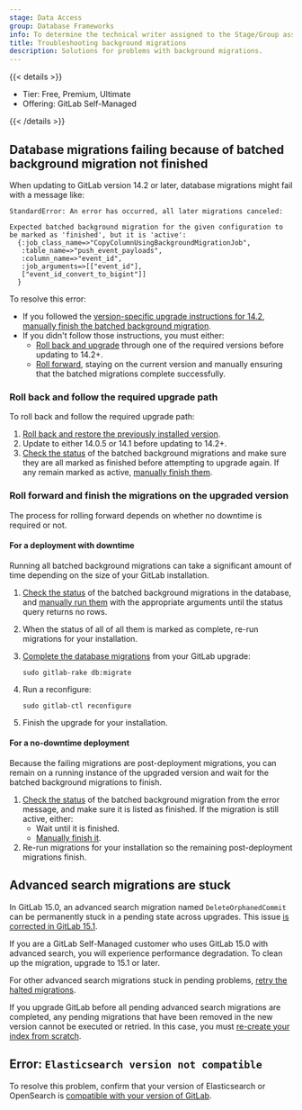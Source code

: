 ```yaml
---
stage: Data Access
group: Database Frameworks
info: To determine the technical writer assigned to the Stage/Group associated with this page, see https://handbook.gitlab.com/handbook/product/ux/technical-writing/#assignments
title: Troubleshooting background migrations
description: Solutions for problems with background migrations.
---
```


{{< details >}}

- Tier: Free, Premium, Ultimate
- Offering: GitLab Self-Managed

{{< /details >}}

<!-- Linked from lib/gitlab/database/migrations/batched_background_migration_helpers.rb -->

## Database migrations failing because of batched background migration not finished

When updating to GitLab version 14.2 or later, database migrations might fail with a message like:

```plaintext
StandardError: An error has occurred, all later migrations canceled:

Expected batched background migration for the given configuration to be marked as 'finished', but it is 'active':
  {:job_class_name=>"CopyColumnUsingBackgroundMigrationJob",
   :table_name=>"push_event_payloads",
   :column_name=>"event_id",
   :job_arguments=>[["event_id"],
   ["event_id_convert_to_bigint"]]
  }
```

To resolve this error:

- If you followed the [version-specific upgrade instructions for 14.2](https://archives.docs.gitlab.com/17.3/ee/update/versions/gitlab_14_changes.html#1420),
  [manually finish the batched background migration](background_migrations.md#finish-a-failed-migration-manually).
- If you didn't follow those instructions, you must either:
  - [Roll back and upgrade](#roll-back-and-follow-the-required-upgrade-path) through one of the required
    versions before updating to 14.2+.
  - [Roll forward](#roll-forward-and-finish-the-migrations-on-the-upgraded-version), staying on the current
   version and manually ensuring that the batched migrations complete successfully.

### Roll back and follow the required upgrade path

To roll back and follow the required upgrade path:

1. [Roll back and restore the previously installed version](../administration/backup_restore/_index.md).
1. Update to either 14.0.5 or 14.1 before updating to 14.2+.
1. [Check the status](background_migrations.md#check-the-status-of-batched-background-migrations) of the batched
   background migrations and make sure they are all marked as finished before attempting to upgrade again. If any remain
   marked as active, [manually finish them](background_migrations.md#finish-a-failed-migration-manually).

### Roll forward and finish the migrations on the upgraded version

The process for rolling forward depends on whether no downtime is required or not.

#### For a deployment with downtime

Running all batched background migrations can take a significant amount of time depending on the size of your GitLab installation.

1. [Check the status](background_migrations.md#check-the-status-of-batched-background-migrations) of the batched background migrations in the
   database, and [manually run them](background_migrations.md#finish-a-failed-migration-manually) with the appropriate
   arguments until the status query returns no rows.
1. When the status of all of all them is marked as complete, re-run migrations for your installation.
1. [Complete the database migrations](../administration/raketasks/maintenance.md#run-incomplete-database-migrations) from your GitLab upgrade:

   ```plaintext
   sudo gitlab-rake db:migrate
   ```

1. Run a reconfigure:

   ```plaintext
   sudo gitlab-ctl reconfigure
   ```

1. Finish the upgrade for your installation.

#### For a no-downtime deployment

Because the failing migrations are post-deployment migrations, you can remain on a running instance of the upgraded
version and wait for the batched background migrations to finish.

1. [Check the status](background_migrations.md#check-the-status-of-batched-background-migrations) of the batched
   background migration from the error message, and make sure it is listed as finished. If the migration is still active,
   either:
   - Wait until it is finished.
   - [Manually finish it](background_migrations.md#finish-a-failed-migration-manually).
1. Re-run migrations for your installation so the remaining post-deployment migrations finish.

## Advanced search migrations are stuck

In GitLab 15.0, an advanced search migration named `DeleteOrphanedCommit` can be permanently stuck
in a pending state across upgrades. This issue
[is corrected in GitLab 15.1](https://gitlab.com/gitlab-org/gitlab/-/merge_requests/89539).

If you are a GitLab Self-Managed customer who uses GitLab 15.0 with advanced search, you will experience performance degradation.
To clean up the migration, upgrade to 15.1 or later.

For other advanced search migrations stuck in pending problems, [retry the halted migrations](../integration/advanced_search/elasticsearch.md#retry-a-halted-migration).

If you upgrade GitLab before all pending advanced search migrations are completed, any pending migrations
that have been removed in the new version cannot be executed or retried.
In this case, you must
[re-create your index from scratch](../integration/elasticsearch/troubleshooting/indexing.md#last-resort-to-recreate-an-index).

## Error: `Elasticsearch version not compatible`

To resolve this problem, confirm that your version of Elasticsearch or OpenSearch is
[compatible with your version of GitLab](../integration/advanced_search/elasticsearch.md#version-requirements).
